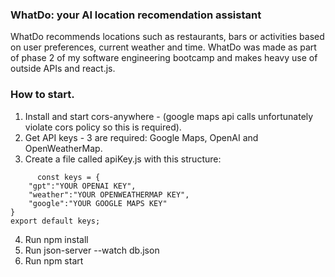 ### WhatDo: your AI location recomendation assistant
WhatDo recommends locations such as restaurants, bars or activities based on user preferences, current weather and time. WhatDo was made as part of phase 2 of my software engineering bootcamp and makes heavy use of outside APIs and react.js.

### How to start.

1. Install and start cors-anywhere - (google maps api calls unfortunately violate cors policy so this is required).
2. Get API keys - 3 are required: Google Maps, OpenAI and OpenWeatherMap.
3. Create a file called apiKey.js with this structure:
```   
      const keys = {
    "gpt":"YOUR OPENAI KEY",
    "weather":"YOUR OPENWEATHERMAP KEY",
    "google":"YOUR GOOGLE MAPS KEY"
}
export default keys;
```
4. Run npm install
5. Run json-server --watch db.json
6. Run npm start





